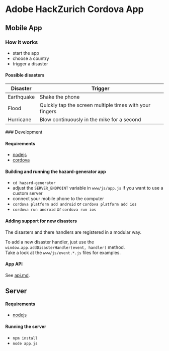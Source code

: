 Adobe HackZurich Cordova App
============================

Mobile App
----------

### How it works
- start the app
- choose a country
- trigger a disaster

#### Possible disasters

Disaster   | Trigger
-----------|--------------------------------------------------------
Earthquake | Shake the phone
Flood      | Quickly tap the screen multiple times with your fingers
Hurricane  | Blow continuously in the mike for a second

### Development

#### Requirements
- [nodejs](https://nodejs.org/en/download/)
- [cordova](https://cordova.apache.org/docs/en/latest/guide/cli/)

#### Building and running the hazard-generator app
- `cd hazard-generator`
- adjust the `SERVER_ENDPOINT` variable in `www/js/app.js` if you want to use a custom server
- connect your mobile phone to the computer
- `cordova platform add android` or `cordova platform add ios`
- `cordova run android` or `cordova run ios`

#### Adding support for new disasters
The disasters and there handlers are registered in a modular way.

To add a new disaster handler, just use the `window.app.addDisasterHandler(event, handler)` method.  
Take a look at the `www/js/event.*.js` files for examples.

#### App API

See [api.md](api.md).

Server
------

#### Requirements
- [nodejs](https://nodejs.org/en/download/)

#### Running the server
- `npm install`
- `node app.js`
